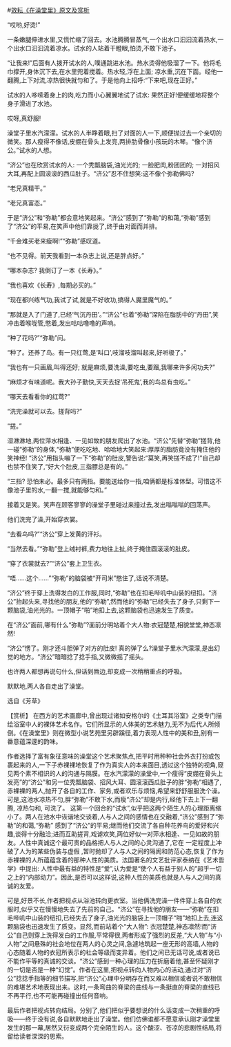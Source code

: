 #[效耘《在澡堂里》原文及赏析](https://www.vrrw.net/wx/15328.html)

“哎哟,好烫!”

一条嫩腿伸进水里,又慌忙缩了回去。水池腾腾冒蒸气,一个出水口汩汩流着热水,一个出水口汩汩流着凉水。试水的人站着干瞪眼,怕烫,不敢下池子。

“让我来!”后面有人拨开试水的人,噗通跳进水池。热水烫得他吸溜了一下。他将毛巾撑开,身体沉下去,在水里兜着搅着。热水轻,浮在上面; 凉水重,沉在下面。经他一翻腾,上下对流,凉热很快就匀和了。于是他向上招呼:“下来吧,现在正好。”

试水的人哆嗦着身上的肉,吃力而小心翼翼地试了试水: 果然正好!便缓缓地将整个身子滑进了水池。

哎呀,真舒服!

澡堂子里水汽濛濛。试水的人半睁着眼,扫了对面的人一下,顺便抛过去一个亲切的微笑。那人瘦得不像话,皮绷在骨头上发亮,两排肋骨像小孩玩的木琴。“像个济公。”试水的人想。

“济公”也在欣赏试水的人: 一个秃瓢脑袋,油光光的; 一脸肥肉,粉团团的; 一对招风大耳,再配上圆滚滚的西瓜肚子。“济公”忍不住想笑:这不像个弥勒佛吗?

“老兄真精干。”

“老兄真富态。”

于是“济公”和“弥勒”都会意地笑起来。“济公”感到了“弥勒”的和蔼,“弥勒”感到了“济公”的平易,在笑声中他们靠拢了,终于由对面而并排。

“千金难买老来瘦啊!”“弥勒”感叹道。

“也不见得。前天我看到一本杂志上说,还是胖点好。”

“哪本杂志? 我倒订了一本《长寿》。”

“我也喜欢《长寿》,每期必买的。”

“现在都兴练气功,我试了试,就是不好收功,搞得人魔里魔气的。”

“那就是入了门道了,已经‘气沉丹田’。”“济公”乜着“弥勒”深陷在脂肪中的“丹田”,笑冲击着喉咙管,憋着,发出咕咕噜噜的声响。

“种了花吗?”“弥勒”问。

“种了。还养了鸟。有一只红莺,是‘叫口’,吱溜吱溜叫起来,好听极了。”

“我也有一只画眉,叫得还好; 就是麻烦,要洗澡,要吃虫,要蹓,我哪来许多闲功夫?”

“麻烦才有味道呢。我大孙子勤快,天天去捉‘吊死鬼’,我的鸟总有虫吃。”

“哪天去看看你的红莺?”

“洗完澡就可以去。搓背吗?”

“搓。”

湿淋淋地,两位萍水相逢、一见如故的朋友爬出了水池。“济公”先替“弥勒”搓背,他一碰“弥勒”的身体,“弥勒”便吃吃地、哈哈地大笑起来:厚厚的脂肪竟没有掩住他的笑神经! “济公”用指头嘣了一下“弥勒”的肚皮,警告说:“莫笑,再笑搓不成了!”自己却也禁不住笑了,“好大个肚皮,三指膘总是有的。”

“三指? 恐怕未必。最多只有两指。要能送给你一指,咱俩都是标准体型。可惜这不像池子里的水,一翻一搅,就能够匀和。”

接着又是笑。笑声在顾客寥寥的澡堂子里碰过来撞过去,发出嗡嗡嗡的回荡声。

他们洗完了澡,开始穿衣裳。

“去看鸟吗?”“济公”穿上发黄的汗衫。

“当然去看。”“弥勒”登上绒衬裤,费力地往上扯,终于掩住圆滚滚的肚皮。

“穿了衣裳就去?”“济公”套上卫生衣。

“唔……这个……”“弥勒”的脑袋被“开司米”憋住了,话说不清楚。

“济公”终于穿上洗得发白的工作服,同时,“弥勒”也在扣毛哔叽中山装的纽扣。“济公”抬起头来,寻找他的朋友,他的“弥勒”,然而他的“弥勒”已经失去了身子,只剩下一颗脑袋,油光光的。一顶帽子“啪”地扣上去,这颗脑袋也迅速发生了质变。

在“济公”面前,哪有什么“弥勒”?面前分明站着个大人物:衣冠楚楚,相貌堂堂,神态凛然!

“济公”愣了。刚才还斗胆弹了对方的肚皮! 真的弹了么?澡堂子里水汽濛濛,是出幻觉的地方。“济公”暗暗捻了捻手指,又微微摇了摇头。

也许两人都想再说句什么,但话到唇边,却变成一次稍稍重点的呼吸。

默默地,两人各自走出了澡堂。

选自《芳草》



【赏析】 在西方的艺术画廊中,曾出现过诸如安格尔的《土耳其浴室》之类专门描绘浴室中人的裸体艺术名作。它们所显示的人体美的艺术魅力,无不为后代人所倾倒。《在澡堂里》则在微型小说艺苑里另辟蹊径,着力表现人性中的美和丑,别有一番意蕴深邃的韵味。

作者选择了富有象征意味的澡堂这个艺术聚焦点,把平时用种种社会外衣打扮或包裹起来的人,一下子赤裸裸地恢复了作为真实人的本来面目,透过这个独特的视角,窥见两个素不相识的人的沟通与隔膜。在水汽濛濛的澡堂中,一个瘦得“皮绷在骨头上发亮”的“济公”和另一位秃瓢脑袋、招风大耳、圆滚滚西瓜肚子的胖“弥勒”相遇了,赤裸裸的两人,抛开了各自的工作、家务,或者欢乐与烦恼,希望来舒舒服服洗个澡。可是,这池水凉热不匀,胖“弥勒”不敢下水,而瘦“济公”却是内行,经他下去上下一翻腾, 凉热匀和, 可洗了。 这第一个回合的“试水”,似乎把这两个陌生人的心理距离缩小了。两人在池水中诙谐地交谈着,人与人之间的感情也在交融着,“济公”感到了“弥勒”的和蔼,“弥勒” 感到了“济公”的平易;继而他们交流了各自种花养鸟的爱好和兴趣,谈得十分融洽;进而互助搓背,戏谑欢笑,两位好似一对萍水相逢、一见如故的朋友。人性中真诚这个最可贵的品格把人与人之间的心灵沟通了,它在 一定程度上冲破了人为的某些伪装与虚假 ,暂时抛却了人与人之间的隔阂和防范心态,恢复了作为赤裸裸的人所蕴蕴含着的那种人性的美质。法国著名的文艺批评家泰纳在《艺术哲学》中提出: 人性中最有益的特性是“爱”,认为爱是“使个人有益于别人的”超乎一切之上的“内部动力”。因此,是否可以这样说,这种人性的美质也就是人与人之间的真诚的友爱。

可是,好景不长,作者把视点从浴池转向更衣室。当他俩洗完澡一件件穿上各自的衣服时,似乎又在慢慢地失去了先前的自己。“济公”在寻找他的朋友——“弥勒”在扣毛哔叽中山装的纽扣,已经失去了身子,油光光的脑袋上一顶帽子“啪”地扣上去,连这颗脑袋也迅速发生了质变。显然,而前站着个“大人物”: 衣冠楚楚,神态凛然!而“济公”自己则穿上洗得发白的工作服,平常得很,两者形成了强烈的反差,“大人物”与“小人物”之间悬殊的社会地位在两人的心灵之间,急遽地筑起一座无形的高墙,人物的心态随着人物的衣冠所表示的社会等级而变异着。他们之间已无话可说,或者说已不能作平等的真诚的交谈。“济公”感到一种心理的压力在折磨着他,甚至怀疑刚才的一切是否是一种“幻觉”。作者在这里,把视点转向人物内心的活动,通过对“济公”捻捻手指等的细节描写,把“济公”心理中分明存在而又难以相信或者说不敢相信的难堪艺术地表现出来。这时,一条弯曲的脊梁的曲线与一条挺直的脊梁的直线已不再平行,也不可能再碰撞出任何音响。

最后作者把视点转向结局。分别了,他们把似乎要想说的什么话变成一次稍重的呼吸——终于没有说,各自默默地走出了澡堂。他们仿佛谁都不愿意承认刚才澡堂里发生的那一幕,居然又衍变成两个完全陌生的人。这个酸涩、苍凉的悲剧性结局,将留给读者深深的思索。

